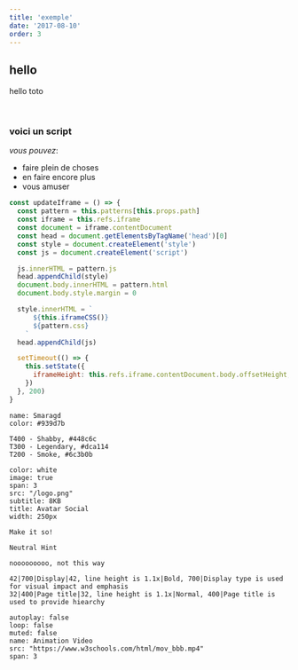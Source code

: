 ```yaml
---
title: 'exemple'
date: '2017-08-10'
order: 3
---
```


## hello

<div class="toto">hello toto </div>

<pattern path="src/patterns/exemple/--button/button"></pattern>

<color color="#AC5" name="color-2" varname="$color-2"></color>

<pattern path="src/patterns/exemple/--icon/icon"></pattern>

<br/>

### voici un script

_vous pouvez_:

- faire plein de choses
- en faire encore plus
- vous amuser

```js
const updateIframe = () => {
  const pattern = this.patterns[this.props.path]
  const iframe = this.refs.iframe
  const document = iframe.contentDocument
  const head = document.getElementsByTagName('head')[0]
  const style = document.createElement('style')
  const js = document.createElement('script')

  js.innerHTML = pattern.js
  head.appendChild(style)
  document.body.innerHTML = pattern.html
  document.body.style.margin = 0

  style.innerHTML = `
      ${this.iframeCSS()}
      ${pattern.css}
    `
  head.appendChild(js)

  setTimeout(() => {
    this.setState({
      iframeHeight: this.refs.iframe.contentDocument.body.offsetHeight,
    })
  }, 200)
}
```

```color
name: Smaragd
color: #939d7b
```

```color-palette
T400 - Shabby, #448c6c
T300 - Legendary, #dca114
T200 - Smoke, #6c3b0b
```

```download
color: white
image: true
span: 3
src: "/logo.png"
subtitle: 8KB
title: Avatar Social
width: 250px
```

```hint|directive
Make it so!
```

```hint
Neutral Hint
```

```hint|warning
nooooooooo, not this way
```

```typography
42|700|Display|42, line height is 1.1x|Bold, 700|Display type is used for visual impact and emphasis
32|400|Page title|32, line height is 1.1x|Normal, 400|Page title is used to provide hiearchy
```

```video
autoplay: false
loop: false
muted: false
name: Animation Video
src: "https://www.w3schools.com/html/mov_bbb.mp4"
span: 3
```
